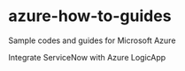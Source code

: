 # azure-how-to-guides
Sample codes and guides for Microsoft Azure

Integrate ServiceNow with Azure LogicApp
